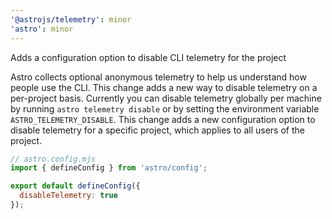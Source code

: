 ```yaml
---
'@astrojs/telemetry': minor
'astro': minor
---
```


Adds a configuration option to disable CLI telemetry for the project

Astro collects optional anonymous telemetry to help us understand how people use the CLI. This change adds a new way to disable telemetry on a per-project basis. Currently you can disable telemetry globally per machine by running `astro telemetry disable` or by setting the environment variable `ASTRO_TELEMETRY_DISABLE`. This change adds a new configuration option to disable telemetry for a specific project, which applies to all users of the project.

```js
// astro.config.mjs
import { defineConfig } from 'astro/config';

export default defineConfig({
  disableTelemetry: true
});

```
